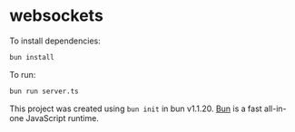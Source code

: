 # websockets

To install dependencies:

```bash
bun install
```

To run:

```bash
bun run server.ts
```

This project was created using `bun init` in bun v1.1.20. [Bun](https://bun.sh) is a fast all-in-one JavaScript runtime.
